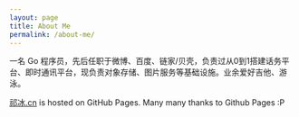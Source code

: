 ```yaml
---
layout: page
title: About Me
permalink: /about-me/
---
```


一名 Go 程序员，先后任职于微博、百度、链家/贝壳，负责过从0到1搭建话务平台、即时通讯平台，现负责对象存储、图片服务等基础设施。业余爱好吉他、游泳。

[祁冰.cn](http://祁冰.cn/) is hosted on GitHub Pages. Many many thanks to Github Pages :P
